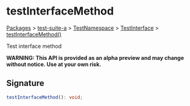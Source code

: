 # testInterfaceMethod

[Packages](/) > [test-suite-a](/test-suite-a/) > [TestNamespace](/test-suite-a/testnamespace-namespace/) > [TestInterface](/test-suite-a/testnamespace-namespace/testinterface-interface/) > [testInterfaceMethod()](/test-suite-a/testnamespace-namespace/testinterface-interface/testinterfacemethod-methodsignature)

Test interface method

**WARNING: This API is provided as an alpha preview and may change without notice. Use at your own risk.**

<h2 id="testinterfacemethod-signature">Signature</h2>

```typescript
testInterfaceMethod(): void;
```
